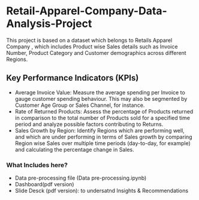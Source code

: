 # Retail-Apparel-Company-Data-Analysis-Project
This project is based on a dataset which belongs to Retails Apparel Company , which includes Product wise Sales  details such as Invoice Number, Product Category and Customer demographics across different  Regions. 
## Key Performance Indicators (KPIs)
- Average Invoice Value: Measure the average spending per Invoice to gauge customer spending behaviour. This may also be segmented by Customer Age Group or Sales Channel, for instance.
- Rate of Returned Products: Assess the percentage of Products returned in comparison to the total number of Products sold for a specified time period and analyze possible factors contributing to Returns.
- Sales Growth by Region: Identify Regions which are performing well, and which are under performing in terms of Sales growth by comparing Region wise Sales over multiple time periods (day-to-day, for example) and 
  calculating the percentage change in Sales.
### What Includes here?
- Data pre-processing file (Data pre-processing.ipynb)
- Dashboard(pdf version)
- Slide Desck (pdf version): to undersatnd Insights & Recommendations
